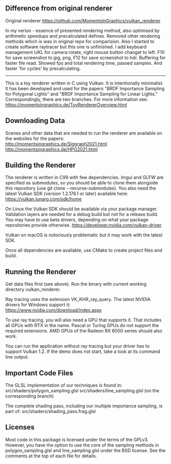 ## Difference from original renderer
Original renderer https://github.com/MomentsInGraphics/vulkan_renderer

In my verion - essence of presented rendering method, also optimised by arithmetic speedups and precalculated defines. Removed other rendering methods which is was in original repo for comparision. Also I started to create software raytracer but this one is unfinished.
I add keyboard management IJKL for camera rotate, right mouse button changet to left. F10 for save screenshot to jpg, png, F12 for save screenshot to hdr. Buffering for faster file read. Showed fps and total rendering time, passed samples. And faster 'for cycles' by precalculating.

***

This is a toy renderer written in C using Vulkan. It is intentionally
minimalist. It has been developed and used for the papers "BRDF Importance 
Sampling for Polygonal Lights" and "BRDF Importance Sampling for Linear
Lights." Correspondingly, there are two branches. For more information see:
https://momentsingraphics.de/ToyRendererOverview.html


## Downloading Data
Scenes and other data that are needed to run the renderer are available on the
websites for the papers:
http://momentsingraphics.de/Siggraph2021.html
http://momentsingraphics.de/HPG2021.html


## Building the Renderer

The renderer is written in C99 with few dependencies. Imgui and GLFW are
specified as submodules, so you should be able to clone them alongside this
repository (use git clone --recurse-submodules). You also need the latest
Vulkan SDK (version 1.2.176.1 or later) available here:
https://vulkan.lunarg.com/sdk/home

On Linux the Vulkan SDK should be available via your package manager.
Validation layers are needed for a debug build but not for a release build.
You may have to use beta drivers, depending on what your package repositories
provide otherwise.
https://developer.nvidia.com/vulkan-driver

Vulkan on macOS is notoriously problematic but it may work with the latest SDK.

Once all dependencies are available, use CMake to create project files and
build.


## Running the Renderer

Get data files first (see above). Run the binary with current working directory 
vulkan_renderer. 

Ray  tracing uses the extension VK_KHR_ray_query. The latest NVIDIA drivers for
Windows support it:
https://www.nvidia.com/download/index.aspx

To use ray tracing, you will also need a GPU that supports it. That includes
all GPUs with RTX in the name. Pascal or Turing GPUs do not support the
required extensions. AMD GPUs of the Radeon RX 6000 series should also work.

You can run the application without ray tracing but your driver has to support
Vulkan 1.2. If the demo does not start, take a look at its command line output.


## Important Code Files

The GLSL implementation of our techniques is found in:
src/shaders/polygon_sampling.glsl
src/shaders/line_sampling.glsl (on the corresponding branch)

The complete shading pass, including our multiple importance sampling, is part
of:
src/shaders/shading_pass.frag.glsl


## Licenses

Most code in this package is licensed under the terms of the GPLv3. However,
you have the option to use the core of the sampling methods in
polygon_sampling.glsl and line_sampling.glsl under the BSD license. See the 
comments at the top of each file for details.

